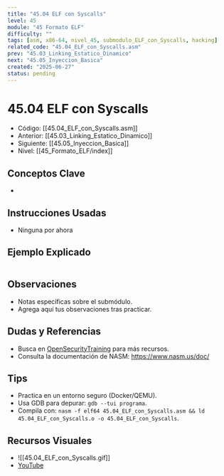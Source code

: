 ```yaml
---
title: "45.04 ELF con Syscalls"
level: 45
module: "45 Formato ELF"
difficulty: ""
tags: [asm, x86-64, nivel_45, submodulo_ELF_con_Syscalls, hacking]
related_code: "45.04_ELF_con_Syscalls.asm"
prev: "45.03_Linking_Estatico_Dinamico"
next: "45.05_Inyeccion_Basica"
created: "2025-06-27"
status: pending
---
```


# 45.04 ELF con Syscalls

- Código: [[45.04_ELF_con_Syscalls.asm]]  
- Anterior: [[45.03_Linking_Estatico_Dinamico]]  
- Siguiente: [[45.05_Inyeccion_Basica]]  
- Nivel: [[45_Formato_ELF/index]]  

## Conceptos Clave
- 

## Instrucciones Usadas
- Ninguna por ahora

## Ejemplo Explicado
```asm

```

## Observaciones
- Notas específicas sobre el submódulo.
- Agrega aquí tus observaciones tras practicar.

## Dudas y Referencias
- Busca en [OpenSecurityTraining](https://opensecuritytraining.info/) para más recursos.
- Consulta la documentación de NASM: https://www.nasm.us/doc/

## Tips
- Practica en un entorno seguro (Docker/QEMU).
- Usa GDB para depurar: `gdb --tui programa`.
- Compila con: `nasm -f elf64 45.04_ELF_con_Syscalls.asm && ld 45.04_ELF_con_Syscalls.o -o 45.04_ELF_con_Syscalls`.

## Recursos Visuales
- ![[45.04_ELF_con_Syscalls.gif]]  
- [YouTube](https://youtube.com/placeholder)

